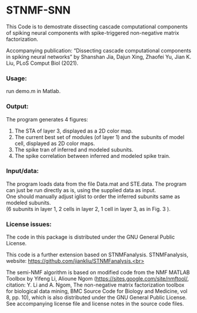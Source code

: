 # STNMF-SNN

This Code is to demostrate dissecting cascade computational components of spiking neural components with spike-triggered non-negative matrix factorization.

Accompanying publication:
“Dissecting cascade computational components in spiking neural networks”
by Shanshan Jia, Dajun Xing, Zhaofei Yu, Jian K. Liu, PLoS Comput Biol (2021).


### Usage:
run demo.m in Matlab.

### Output:
The program generates 4 figures:<br>
1. The STA of layer 3, displayed as a 2D color map.<br>
2. The current best set of modules (of layer 1) and the subunits of model cell, displayed as 2D color maps.<br>
3. The spike tran of inferred and modeled subunits.<br>
4. The spike correlation between inferred and modeled spike train.

### Input/data:
The program loads data from the file Data.mat and STE.data. The program can just be run directly as is, using the supplied data as input. <br>
One should manually adjust iglist to order the inferred subunits same as modeled subunits. <br>
(6 subunits in layer 1, 2 cells in layer 2, 1 cell in layer 3, as in Fig. 3 ).


### License issues:
The code in this package is distributed under the GNU General Public License.<br>

This code is a further extension based on STNMFanalysis.  STNMFanalysis, website: https://github.com/jiankliu/STNMFanalysis.<br>

The semi-NMF algorithm is based on modified code from the NMF MATLAB Toolbox by Yifeng Li, Alioune Ngom (https://sites.google.com/site/nmftool/, citation: Y. Li and A. Ngom, The non-negative matrix factorization toolbox for biological data mining, BMC Source Code for Biology and Medicine, vol 8, pp. 10), which is also distributed under the GNU General Public License. See accompanying license file and license notes in the source code files.<br>
